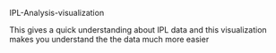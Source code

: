 IPL-Analysis-visualization


This gives a quick understanding about IPL data and this visualization makes you understand the the data much more easier
